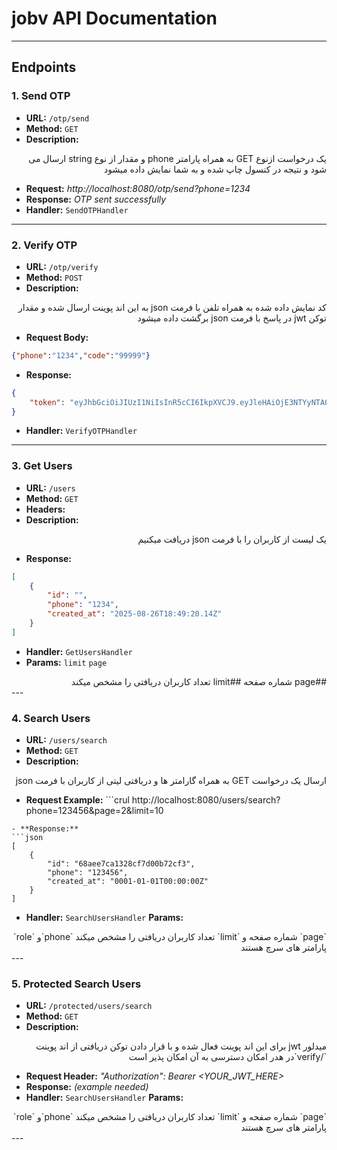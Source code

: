 
# jobv API Documentation


---

## Endpoints

### 1. Send OTP

- **URL:** `/otp/send`
- **Method:** `GET`
- **Description:** 
<div dir=rtl>
یک درخواست ازنوع GET به همراه پارامتر phone و مقدار از نوع string ارسال می شود و نتیجه در کنسول چاپ شده و به شما نمایش داده میشود
</div >

- **Request:** *http://localhost:8080/otp/send?phone=1234*
- **Response:** *OTP sent successfully*
- **Handler:** `SendOTPHandler`

---

### 2. Verify OTP

- **URL:** `/otp/verify`
- **Method:** `POST`
- **Description:**
<div dir=rtl>
 کد نمایش داده شده به همراه تلفن با فرمت json به این اند پوینت ارسال شده و مقدار توکن jwt در پاسخ با فرمت json برگشت داده میشود
</div>

- **Request Body:** 
```json
{"phone":"1234","code":"99999"}
```
- **Response:** 
```json
{
    "token": "eyJhbGciOiJIUzI1NiIsInR5cCI6IkpXVCJ9.eyJleHAiOjE3NTYyNTA0NjUsInJvbGUiOiJ1c2VyIiwidWlkIjoiIn0.HgBTZKf9IixHmSpnlyFSOE4M5FJ7Rv-JmLMWDTwIVGY"
}
```
- **Handler:** `VerifyOTPHandler`

---

### 3. Get Users

- **URL:** `/users`
- **Method:** `GET`
- **Headers:** 
- **Description:** 
<div dir=rtl>
 یک لیست از کاربران را با فرمت json دریافت میکنیم
</div>

- **Response:** 
```json
[
    {
        "id": "",
        "phone": "1234",
        "created_at": "2025-08-26T18:49:20.14Z"
    }
]
```
- **Handler:** `GetUsersHandler`
- **Params:**
    ``limit`` 
    ``page``
<div dir=rtl>
 ##page شماره صفحه 
 ##limit تعداد کاربران دریافتی را مشخص میکند
</div>
---

### 4. Search Users

- **URL:** `/users/search`
- **Method:** `GET`
- **Description:** 
<div dir=rtl>
ارسال یک درخواست GET به همراه گارامتر ها و دریافتی لیتی از کاربران با فرمت json
</div>

- **Request Example:** ```crul
http://localhost:8080/users/search?phone=123456&page=2&limit=10
```
- **Response:** 
```json
[
    {
        "id": "68aee7ca1328cf7d00b72cf3",
        "phone": "123456",
        "created_at": "0001-01-01T00:00:00Z"
    }
]
```
- **Handler:** `SearchUsersHandler`
 **Params:**
 <div dir=rtl>
  `page` شماره صفحه و `limit` تعداد کاربران دریافتی را مشخص میکند `phone`و `role` پارامتر های سرچ هستند
  </div>
---

### 5. Protected Search Users

- **URL:** `/protected/users/search`
- **Method:** `GET`
- **Description:** 
<div dir=rtl>
میدلور jwt برای این اند پوینت فعال شده و با قرار دادن توکن دریافتی از اند پوینت `/verify`در هدر امکان دسترسی به آن امکان پذیر است
</div>

- **Request Header:** *"Authorization":  Bearer <YOUR_JWT_HERE>*
- **Response:** *(example needed)*
- **Handler:** `SearchUsersHandler`
 **Params:** 
 <div dir=rtl>
 `page` شماره صفحه و `limit` تعداد کاربران دریافتی را مشخص میکند `phone`و `role` پارامتر های سرچ هستند
 </div>
---
